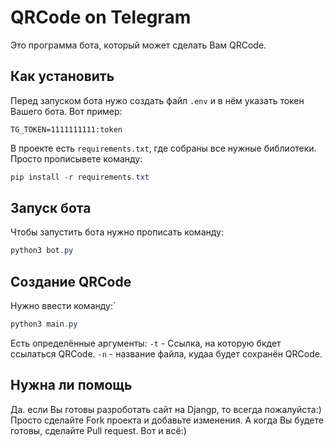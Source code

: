 # QRCode on Telegram
Это программа бота, который может сделать Вам QRCode.

## Как установить
Перед запуском бота нужо создать файл `.env` и в нём указать токен Вашего бота. Вот пример:
```
TG_TOKEN=1111111111:token
```
В проекте есть `requirements.txt`, где собраны все нужные библиотеки. Просто прописывете команду:
```powershell
pip install -r requirements.txt
```

## Запуск бота
Чтобы запустить бота нужно прописать команду:
```powershell
python3 bot.py
```

## Создание QRCode

Нужно ввести команду:`
```powershell
python3 main.py
```
Есть определённые аргументы:
`-t` - Ссылка, на которую бкдет ссылаться QRCode.
`-n` - название файла, кудаа будет сохранён QRCode.

## Нужна ли помощь
Да. если Вы готовы разроботать сайт на Djangp, то всегда пожалуйста:) Просто сделайте Fork проекта и добавьте изменения.
А когда Вы будете готовы, сделайте Pull request. Вот и всё:)
